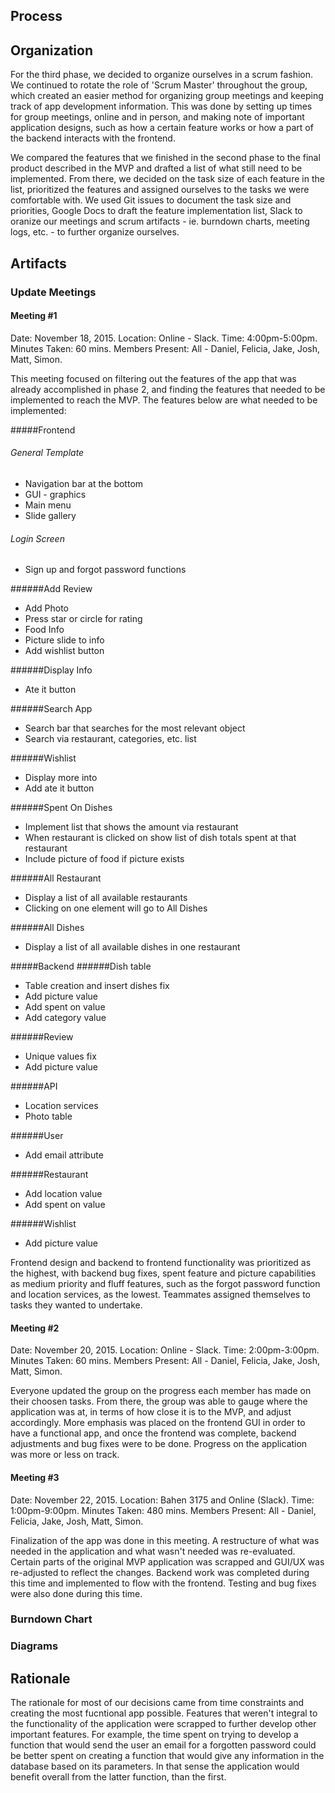 ## Process
## Organization
For the third phase, we decided to organize ourselves in a scrum fashion. We continued to rotate the role of 'Scrum Master' throughout the group, which created an easier method for organizing group meetings and keeping track of app development information. This was done by setting up times for group meetings, online and in person, and making note of important application designs, such as how a certain feature works or how a part of the backend interacts with the frontend.

We compared the features that we finished in the second phase to the final product described in the MVP and drafted a list of what still need to be implemented. From there, we decided on the task size of each feature in the list, prioritized the features and assigned ourselves to the tasks we were comfortable with. We used Git issues to document the task size and priorities, Google Docs to draft the feature implementation list, Slack to oranize our meetings and scrum artifacts - ie. burndown charts, meeting logs, etc. - to further organize ourselves.

## Artifacts
### Update Meetings
#### Meeting #1
Date: November 18, 2015. Location: Online - Slack. Time: 4:00pm-5:00pm. Minutes Taken: 60 mins. Members Present: All -  Daniel, Felicia, Jake, Josh, Matt, Simon.

This meeting focused on filtering out the features of the app that was already accomplished in phase 2, and finding the features that needed to be implemented to reach the MVP. The features below are what needed to be implemented:

#####Frontend
###### General Template
- Navigation bar at the bottom
- GUI - graphics
- Main menu
- Slide gallery 

###### Login Screen 
- Sign up and forgot password functions

######Add Review 
- Add Photo
- Press star or circle for rating
- Food Info
- Picture slide to info
- Add wishlist button 

######Display Info
- Ate it button

######Search App
- Search bar that searches for the most relevant object
- Search via restaurant, categories, etc. list

######Wishlist
- Display more into 
- Add ate it button

######Spent On Dishes 
- Implement list that shows the amount via restaurant 
- When restaurant is clicked on show list of dish totals spent at that restaurant 
- Include picture of food if picture exists

######All Restaurant
- Display a list of all available restaurants
- Clicking on one element will go to All Dishes

######All Dishes
- Display a list of all available dishes in one restaurant

#####Backend
######Dish table 
- Table creation and insert dishes fix
- Add picture value
- Add spent on value
- Add category value

######Review 
- Unique values fix
- Add picture value

######API
- Location services
- Photo table

######User
- Add email attribute

######Restaurant
- Add location value
- Add spent on value

######Wishlist
- Add picture value

Frontend design and backend to frontend functionality was prioritized as the highest, with backend bug fixes, spent feature and picture capabilities as medium priority and fluff features, such as the forgot password function and location services, as the lowest. Teammates assigned themselves to tasks they wanted to undertake.

#### Meeting #2
Date: November 20, 2015. Location: Online - Slack. Time: 2:00pm-3:00pm. Minutes Taken: 60 mins. Members Present: All -  Daniel, Felicia, Jake, Josh, Matt, Simon.

Everyone updated the group on the progress each member has made on their choosen tasks. From there, the group was able to gauge where the application was at, in terms of how close it is to the MVP, and adjust accordingly. More emphasis was placed on the frontend GUI in order to have a functional app, and once the frontend was complete, backend adjustments and bug fixes were to be done. Progress on the application was more or less on track.

#### Meeting #3
Date: November 22, 2015. Location: Bahen 3175 and Online (Slack). Time: 1:00pm-9:00pm. Minutes Taken: 480 mins. Members Present: All - Daniel, Felicia, Jake, Josh, Matt, Simon.

Finalization of the app was done in this meeting. A restructure of what was needed in the application and what wasn't needed was re-evaluated. Certain parts of the original MVP application was scrapped and GUI/UX was re-adjusted to reflect the changes. Backend work was completed during this time and implemented to flow with the frontend. Testing and bug fixes were also done during this time. 

### Burndown Chart

### Diagrams

## Rationale
The rationale for most of our decisions came from time constraints and creating the most fucntional app possible. Features that weren't integral to the functionality of the application were scrapped to further develop other important features. For example, the time spent on trying to develop a function that would send the user an email for a forgotten password could be better spent on creating a function that would give any information in the database based on its parameters. In that sense the application would benefit overall from the latter function, than the first.
